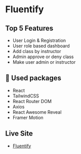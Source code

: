 # Fluentify

## Top 5 Features

- User Login & Registration
- User role based dashboard
- Add class by instructor
- Admin approve or deny class
- Make user admin or instructor

## 🚀 Used packages

- React
- TailwindCSS
- React Router DOM
- Axios
- React Awesome Reveal
- Framer Motion

## Live Site

- [Fluentify](https://www.github.com/octokatherine)
